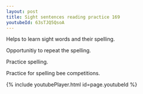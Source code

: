 ```yaml
---
layout: post
title: Sight sentences reading practice 169
youtubeId: 63sTJQ5QsoA
---
```

 
 
Helps to learn sight words and their spelling.

Opportunitiy to repeat the spelling. 

Practice spelling. 
 
Practice for spelling bee competitions. 
 
{% include youtubePlayer.html id=page.youtubeId %}
 
 
